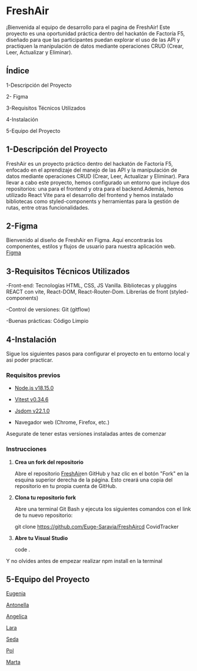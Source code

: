 # FreshAir

¡Bienvenida al equipo de desarrollo para el pagina de FreshAir! Este proyecto es una oportunidad práctica dentro del hackatón de Factoría F5, diseñado para que las participantes puedan explorar el uso de las API y practiquen la manipulación de datos mediante operaciones CRUD (Crear, Leer, Actualizar y Eliminar).


## Índice

1-Descripción del Proyecto

2- Figma

3-Requisitos Técnicos Utilizados

4-Instalación

5-Equipo del Proyecto


## 1-Descripción del Proyecto

FreshAir es un proyecto práctico dentro del hackatón de Factoría F5, enfocado en el aprendizaje del manejo de las API  y la manipulación de datos mediante operaciones CRUD (Crear, Leer, Actualizar y Eliminar). Para llevar a cabo este proyecto, hemos configurado un entorno que incluye dos repositorios: una para el frontend y otra para el backend.Además, hemos utilizado React Vite para el desarrollo del frontend y hemos instalado bibliotecas como styled-components y herramientas para la gestión de rutas, entre otras funcionalidades.

## 2-Figma

Bienvenido al diseño de FreshAir en Figma. Aquí encontrarás los componentes, estilos y flujos de usuario para nuestra aplicación web. [Figma](https://www.figma.com/design/jsgANui3OFSRdT0NhuRS0I/FreshAir?node-id=0-1&t=bdfBG1DLuhE5CLe0-0)


## 3-Requisitos Técnicos Utilizados

-Front-end: Tecnologías HTML, CSS, JS Vanilla. Bibliotecas y pluggins REACT con vite, React-DOM, React-Router-Dom. Librerías de front (styled-components)

-Control de versiones: Git (gitflow)

-Buenas prácticas: Código Limpio


## 4-Instalación

Sigue los siguientes pasos para configurar el proyecto en tu entorno local y asi poder practicar.

### Requisitos previos
- [Node.js v18.15.0](https://nodejs.org/en/blog/release/v18.15.0/)
    
- [Vitest v0.34.6](https://github.com/vitestco/vitest/releases/tag/v0.34.6)
    
- [Jsdom v22.1.0](https://github.com/jsdom/jsdom/releases/tag/22.1.0)
    
- Navegador web (Chrome, Firefox, etc.)
    

Asegurate de tener estas versiones instaladas antes de comenzar

### Instrucciones


1. **Crea un fork del repositorio**
    
    Abre el repositorio [FreshAir](https://github.com/Euge-Saravia/FreshAir)en GitHub y haz clic en el botón "Fork" en la esquina superior derecha de la página. Esto creará una copia del repositorio en tu propia cuenta de GitHub.
    
2. **Clona tu repositorio fork**
    
    Abre una terminal Git Bash y ejecuta los siguientes comandos con el link de tu nuevo repositorio:
    
    git clone https://github.com/Euge-Saravia/FreshAircd CovidTracker
    
3. **Abre tu Visual Studio**
    
    code .
    

Y no olvides antes de empezar realizar npm install en la terminal

## 5-Equipo del Proyecto


[Eugenia](https://github.com/Euge-Saravia)

[Antonella](https://github.com/AntonellaEL)

[Angelica](https://github.com/Angelica2013)

[Lara](https://github.com/laradrb)

[Seda](https://github.com/Seda07)

[Pol](https://github.com/polBarco)

[Marta](https://github.com/pythonisamgm)